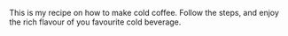 This is my recipe on how to make cold coffee. Follow the steps, and enjoy the rich flavour of you favourite  cold beverage.
